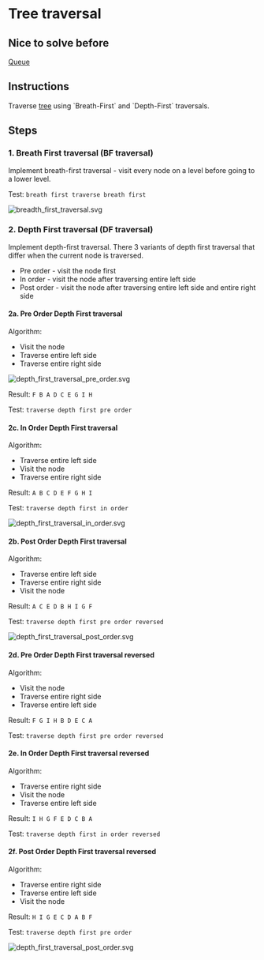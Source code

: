 # Tree traversal

## Nice to solve before

[Queue](../../../queue/basic/readme.md)

## Instructions

Traverse [tree](https://en.wikipedia.org/wiki/Tree_(data_structure)) using `Breath-First` and `Depth-First` traversals.

## Steps

### 1. Breath First traversal (BF traversal)

Implement breath-first traversal - visit every node on a level before going to a lower level.

Test: `breath first traverse breath first`

![breadth_first_traversal.svg](misc/breadth_first_traversal.svg)

### 2. Depth First traversal (DF traversal)

Implement depth-first traversal. There 3 variants of depth first traversal that differ when the current node is
traversed.

- Pre order - visit the node first
- In order - visit the node after traversing entire left side
- Post order - visit the node after traversing entire left side and entire right side

#### 2a. Pre Order Depth First traversal

Algorithm:
- Visit the node 
- Traverse entire left side
- Traverse entire right side

![depth_first_traversal_pre_order.svg](misc/depth_first_traversal_pre_order.svg)

Result: `F B A D C E G I H`

Test: `traverse depth first pre order`

#### 2c. In Order Depth First traversal

Algorithm:
- Traverse entire left side
- Visit the node 
- Traverse entire right side

Result: `A B C D E F G H I`

Test: `traverse depth first in order`

![depth_first_traversal_in_order.svg](misc/depth_first_traversal_in_order.svg)

#### 2b. Post Order Depth First traversal

Algorithm:
- Traverse entire left side
- Traverse entire right side
- Visit the node 

Result: `A C E D B H I G F`

Test: `traverse depth first pre order reversed`

![depth_first_traversal_post_order.svg](misc/depth_first_traversal_post_order.svg)

#### 2d. Pre Order Depth First traversal reversed

Algorithm:
- Visit the node 
- Traverse entire right side
- Traverse entire left side

Result: `F G I H B D E C A`

Test: `traverse depth first pre order reversed`

#### 2e. In Order Depth First traversal reversed

Algorithm:
- Traverse entire right side
- Visit the node 
- Traverse entire left side

Result: `I H G F E D C B A`

Test: `traverse depth first in order reversed`

#### 2f. Post Order Depth First traversal reversed

Algorithm:
- Traverse entire right side
- Traverse entire left side
- Visit the node 

Result: `H I G E C D A B F`

Test: `traverse depth first pre order`

![depth_first_traversal_post_order.svg](misc/depth_first_traversal_post_order.svg)






